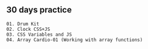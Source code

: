 ## 30 days practice

    01. Drum Kit
    02. Clock CSS+JS
    03. CSS Variables and JS
    04. Array Cardio-01 (Working with array functions)